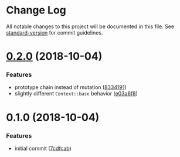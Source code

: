 # Change Log

All notable changes to this project will be documented in this file. See [standard-version](https://github.com/conventional-changelog/standard-version) for commit guidelines.

<a name="0.2.0"></a>
# [0.2.0](https://github.com/reinventing-wheels/mw/compare/v0.1.0...v0.2.0) (2018-10-04)


### Features

* prototype chain instead of mutation ([8334191](https://github.com/reinventing-wheels/mw/commit/8334191))
* slightly different `Context::base` behavior ([e03a6f8](https://github.com/reinventing-wheels/mw/commit/e03a6f8))



<a name="0.1.0"></a>
# 0.1.0 (2018-10-04)


### Features

* initial commit ([7cdfcab](https://github.com/reinventing-wheels/mw/commit/7cdfcab))
